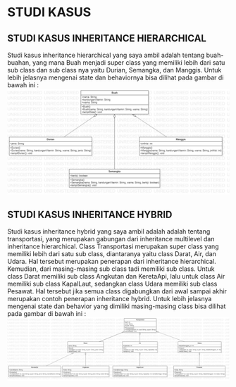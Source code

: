 # STUDI KASUS

## STUDI KASUS INHERITANCE HIERARCHICAL 

Studi kasus inheritance hierarchical yang saya ambil adalah tentang buah-buahan, yang mana Buah menjadi super class yang memiliki lebih dari satu sub class dan sub class nya yaitu Durian, Semangka, dan Manggis. Untuk lebih jelasnya mengenai state dan behaviornya bisa dilihat pada gambar di bawah ini : <br><img src="hierarki.jpg">

## STUDI KASUS INHERITANCE HYBRID

Studi kasus inheritance hybrid yang saya ambil adalah adalah tentang transportasi, yang merupakan gabungan dari inheritance multilevel dan inheritance hierarchical. Class Transportasi merupakan super class yang memiliki lebih dari satu sub class, diantaranya yaitu class Darat, Air, dan Udara. Hal tersebut merupakan penerapan dari inheritance hierarchical. Kemudian, dari masing-masing sub class tadi memiliki sub class. Untuk class Darat memiliki sub class Angkutan dan KeretaApi, lalu untuk class Air memiliki sub class KapalLaut, sedangkan class Udara memiliki sub class Pesawat. Hal tersebut jika semua class digabungkan dari awal sampai akhir merupakan contoh penerapan inheritance hybrid. Untuk lebih jelasnya mengenai state dan behavior yang dimiliki masing-masing class bisa dilihat pada gambar di bawah ini : <br><img src="hibrid.jpg">
